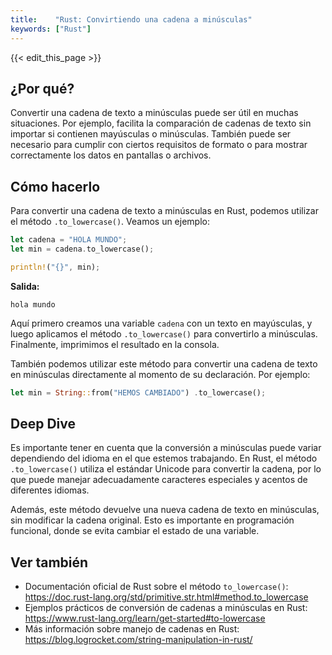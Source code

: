 ```yaml
---
title:    "Rust: Convirtiendo una cadena a minúsculas"
keywords: ["Rust"]
---
```


{{< edit_this_page >}}

## ¿Por qué?

Convertir una cadena de texto a minúsculas puede ser útil en muchas situaciones. Por ejemplo, facilita la comparación de cadenas de texto sin importar si contienen mayúsculas o minúsculas. También puede ser necesario para cumplir con ciertos requisitos de formato o para mostrar correctamente los datos en pantallas o archivos.

## Cómo hacerlo

Para convertir una cadena de texto a minúsculas en Rust, podemos utilizar el método `.to_lowercase()`. Veamos un ejemplo:

```Rust
let cadena = "HOLA MUNDO";
let min = cadena.to_lowercase();

println!("{}", min);

```
**Salida:**
```
hola mundo
```
Aquí primero creamos una variable `cadena` con un texto en mayúsculas, y luego aplicamos el método `.to_lowercase()` para convertirlo a minúsculas. Finalmente, imprimimos el resultado en la consola.

También podemos utilizar este método para convertir una cadena de texto en minúsculas directamente al momento de su declaración. Por ejemplo:

```Rust
let min = String::from("HEMOS CAMBIADO") .to_lowercase();
```

## Deep Dive

Es importante tener en cuenta que la conversión a minúsculas puede variar dependiendo del idioma en el que estemos trabajando. En Rust, el método `.to_lowercase()` utiliza el estándar Unicode para convertir la cadena, por lo que puede manejar adecuadamente caracteres especiales y acentos de diferentes idiomas.

Además, este método devuelve una nueva cadena de texto en minúsculas, sin modificar la cadena original. Esto es importante en programación funcional, donde se evita cambiar el estado de una variable.

## Ver también

- Documentación oficial de Rust sobre el método `to_lowercase()`: https://doc.rust-lang.org/std/primitive.str.html#method.to_lowercase
- Ejemplos prácticos de conversión de cadenas a minúsculas en Rust: https://www.rust-lang.org/learn/get-started#to-lowercase
- Más información sobre manejo de cadenas en Rust: https://blog.logrocket.com/string-manipulation-in-rust/